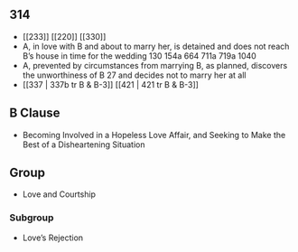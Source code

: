## 314
- [[233]] [[220]] [[330]] 
- A, in love with B and about to marry her, is detained and does not reach B’s house in time for the wedding 130 154a 664 711a 719a 1040
- A, prevented by circumstances from marrying B, as planned, discovers the unworthiness of B 27 and decides not to marry her at all
- [[337 | 337b tr B &amp; B-3]] [[421 | 421 tr B &amp; B-3]] 

## B Clause
- Becoming Involved in a Hopeless Love Affair, and Seeking to Make the Best of a Disheartening Situation

## Group
- Love and Courtship

### Subgroup
- Love’s Rejection

